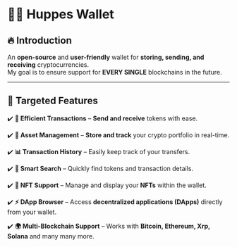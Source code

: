  # 🐦‍🔥 **Huppes Wallet**  

## 🔥 **Introduction**  
An **open-source** and **user-friendly** wallet for **storing, sending, and receiving** cryptocurrencies.  
My goal is to ensure support for **EVERY SINGLE**  blockchains in the future.


---


## 🎯 **Targeted Features**  

✔️ **🔄 Efficient Transactions** – **Send and receive** tokens with ease.  

✔️ **📲 Asset Management** – **Store and track** your crypto portfolio in real-time.  

✔️ **📊 Transaction History** – Easily keep track of your transfers.  

✔️ **🔎 Smart Search** – Quickly find tokens and transaction details.  

✔️ **🚀 NFT Support** – Manage and display your **NFTs** within the wallet.  

✔️ **⚡ DApp Browser** – Access **decentralized applications (DApps)** directly from your wallet.  

✔️ **🌍 Multi-Blockchain Support** – Works with **Bitcoin, Ethereum, Xrp, Solana** and many many more.  


